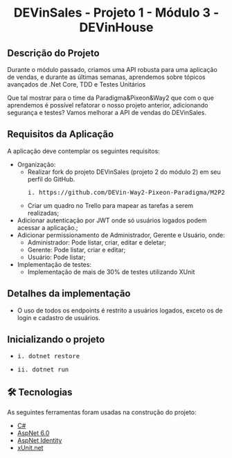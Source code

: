 <h1 align="center"> DEVinSales - Projeto 1 - Módulo 3 - DEVinHouse</h1>

## Descrição do Projeto
<p align="left">Durante o módulo passado, criamos uma API robusta para uma aplicação de vendas, e durante as últimas semanas, aprendemos sobre tópicos avançados de .Net Core, TDD e Testes Unitários

Que tal mostrar para o time da Paradigma&Pixeon&Way2 que com o que aprendemos é possível refatorar o nosso projeto anterior, adicionando segurança e testes? Vamos melhorar a API de vendas do DEVinSales.

</p>

## Requisitos da Aplicação
<p align="left">A aplicação deve contemplar os seguintes requisitos:</p>
<ul>
    <li>
      Organização:<br>
      <ul>
          <li>Realizar fork do projeto DEVinSales (projeto 2 do módulo 2) em seu perfil do GitHub.<br>
              <pre>i. https://github.com/DEVin-Way2-Pixeon-Paradigma/M2P2-DEVinSales;</pre>
          </li>
          <li>
              Criar um quadro no Trello para mapear as tarefas a serem realizadas;
          </li>
      </ul>
    </li>
    <li>Adicionar autenticação por JWT onde só usuários logados podem acessar a aplicação.;</li>
    <li>
      Adicionar permissionamento de Administrador, Gerente e Usuário, onde:<br>
      <ul>
          <li>Administrador: Pode listar, criar, editar e deletar;</li>
          <li>Gerente: Pode listar, criar e editar;</li>
          <li>Usuário: Pode listar;</li>
      </ul>
    </li>
    <li>
      Implementação de testes:<br>
      <ul>
          <li>Implementação de mais de 30% de testes utilizando XUnit</li>
      </ul>
    </li>
</ul>

## Detalhes da implementação

<ul>
  <li>
    O uso de todos os endpoints é restrito a usuários logados, exceto os de login e cadastro de usuários.
  </li>
</ul>

## Inicializando o projeto

<ul>
  <li>
    <pre>i. dotnet restore</pre>
  </li>
   <li>
    <pre>ii. dotnet run</pre>
  </li>
</ul>

## 🛠 Tecnologias

As seguintes ferramentas foram usadas na construção do projeto:

- [C#](https://docs.microsoft.com/pt-br/dotnet/csharp/)
- [AspNet 6.0](https://dotnet.microsoft.com/en-us/)
- [AspNet Identity](https://docs.microsoft.com/en-us/aspnet/core/security/authentication/identity?view=aspnetcore-6.0&tabs=visual-studio)
- [xUnit.net](https://xunit.net/)
